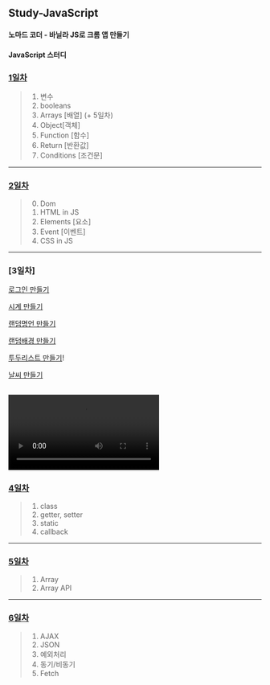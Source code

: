 ## Study-JavaScript
#### 노마드 코더 - 바닐라 JS로 크롬 앱 만들기
#### JavaScript 스터디

### [1일차](https://github.com/KangJeoungMi/Study-JavaScript/blob/master/markdown/day01.md)

> 1. 변수
> 2. booleans
> 3. Arrays [배열] (+ 5일차)
> 4. Object[객체]
> 5. Function [함수]
> 6. Return [반환값]
> 7. Conditions [조건문]
---

### [2일차](https://github.com/KangJeoungMi/Study-JavaScript/blob/master/markdown/day02.md)

> 0. Dom
> 1. HTML in JS
> 2. Elements [요소]
> 3. Event [이벤트]
> 4. CSS in JS
---

### [3일차]

[로그인 만들기](https://github.com/KangJeoungMi/Study-JavaScript/blob/master/markdown/Login.md) 

[시계 만들기](https://github.com/KangJeoungMi/Study-JavaScript/blob/master/markdown/Clock.md)

[랜덤명언 만들기](https://github.com/KangJeoungMi/Study-JavaScript/blob/master/markdown/Qutoes.md)

[랜덤배경 만들기](https://github.com/KangJeoungMi/Study-JavaScript/blob/master/markdown/Background.md)

[투두리스트 만들기](https://github.com/KangJeoungMi/Study-JavaScript/blob/master/markdown/TodoList.md)!

[날씨 만들기](https://github.com/KangJeoungMi/Study-JavaScript/blob/master/markdown/weather.md)

![img_1.mp4](/images/Day03/img01.mp4)
---

### [4일차](https://github.com/KangJeoungMi/Study-JavaScript/blob/master/markdown/day04.md)
> 1. class
> 2. getter, setter
> 3. static
> 4. callback

---

### [5일차](https://github.com/KangJeoungMi/Study-JavaScript/blob/master/markdown/day05.md)
> 1. Array
> 2. Array API

---

### [6일차](https://github.com/KangJeoungMi/Study-JavaScript/blob/master/markdown/day06.md)
> 1. AJAX
> 2. JSON
> 3. 예외처리
> 4. 동기/비동기
> 5. Fetch
